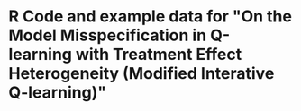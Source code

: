 # R Code and example data for "On the Model Misspecification in Q-learning with Treatment Effect Heterogeneity (Modified Interative Q-learning)"
